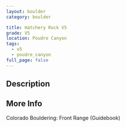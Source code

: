 ```yaml
---
layout: boulder
category: boulder

title: Hatchery Rock V5
grade: V5
location: Poudre Canyon
tags:
  - v5
  - poudre_canyon
full_page: false
---
```


## Description


## More Info
Colorado Bouldering: Front Range (Guidebook)
